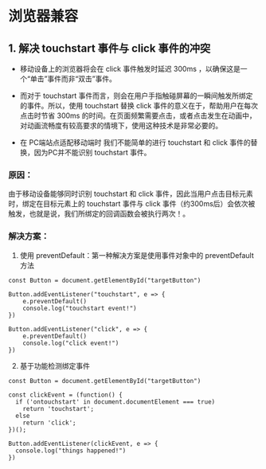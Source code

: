 # 浏览器兼容

## 1. 解决 touchstart 事件与 click 事件的冲突

- 移动设备上的浏览器将会在 click 事件触发时延迟 300ms ，以确保这是一个“单击”事件而非“双击”事件。

- 而对于 touchstart 事件而言，则会在用户手指触碰屏幕的一瞬间触发所绑定的事件。所以，使用 touchstart 替换 click 事件的意义在于，帮助用户在每次点击时节省 300ms 的时间。在页面频繁需要点击，或者点击发生在动画中，对动画流畅度有较高要求的情境下，使用这种技术是非常必要的。
- 在 PC端站点适配移动端时 我们不能简单的进行 touchstart 和 click 事件的替换，因为PC并不能识别 touchstart 事件。


### 原因：

由于移动设备能够同时识别 touchstart 和 click 事件，因此当用户点击目标元素时，绑定在目标元素上的 touchstart 事件与 click 事件（约300ms后）会依次被触发，也就是说，我们所绑定的回调函数会被执行两次！。

### 解决方案：

1. 使用 preventDefault：第一种解决方案是使用事件对象中的 preventDefault 方法
```
const Button = document.getElementById("targetButton")

Button.addEventListener("touchstart", e => {
    e.preventDefault()
    console.log("touchstart event!")
})

Button.addEventListener("click", e => {
    e.preventDefault()
    console.log("click event!")
})
```

2. 基于功能检测绑定事件
```
const Button = document.getElementById("targetButton")

const clickEvent = (function() {
  if ('ontouchstart' in document.documentElement === true)
    return 'touchstart';
  else
    return 'click';
})();

Button.addEventListener(clickEvent, e => {
  console.log("things happened!")
})
```






